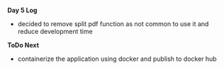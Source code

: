 **Day 5 Log**
- decided to remove split pdf function as not common to use it and reduce development time


**ToDo Next**
- containerize the application using docker and publish to docker hub